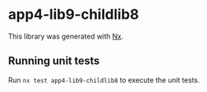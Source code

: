 # app4-lib9-childlib8

This library was generated with [Nx](https://nx.dev).

## Running unit tests

Run `nx test app4-lib9-childlib8` to execute the unit tests.
